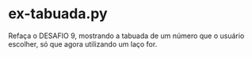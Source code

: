 # ex-tabuada.py
Refaça o DESAFIO 9, mostrando a tabuada de um número que o usuário escolher, só que agora utilizando um laço for.
